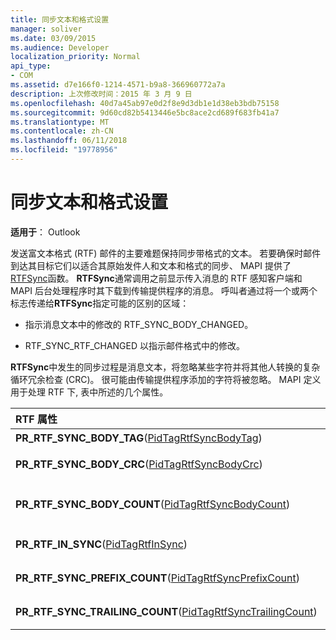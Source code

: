 ```yaml
---
title: 同步文本和格式设置
manager: soliver
ms.date: 03/09/2015
ms.audience: Developer
localization_priority: Normal
api_type:
- COM
ms.assetid: d7e166f0-1214-4571-b9a8-366960772a7a
description: 上次修改时间：2015 年 3 月 9 日
ms.openlocfilehash: 40d7a45ab97e0d2f8e9d3db1e1d38eb3bdb75158
ms.sourcegitcommit: 9d60cd82b5413446e5bc8ace2cd689f683fb41a7
ms.translationtype: MT
ms.contentlocale: zh-CN
ms.lasthandoff: 06/11/2018
ms.locfileid: "19778956"
---
```

# <a name="synchronizing-text-and-formatting"></a>同步文本和格式设置

  
  
**适用于**： Outlook 
  
发送富文本格式 (RTF) 邮件的主要难题保持同步带格式的文本。 若要确保时邮件到达其目标它们以适合其原始发件人和文本和格式的同步、 MAPI 提供了[RTFSync](rtfsync.md)函数。 **RTFSync**通常调用之前显示传入消息的 RTF 感知客户端和 MAPI 后台处理程序时其下载到传输提供程序的消息。 呼叫者通过将一个或两个标志传递给**RTFSync**指定可能的区别的区域：
  
- 指示消息文本中的修改的 RTF_SYNC_BODY_CHANGED。
    
- RTF_SYNC_RTF_CHANGED 以指示邮件格式中的修改。
    
**RTFSync**中发生的同步过程是消息文本，将忽略某些字符并将其他人转换的复杂循环冗余检查 (CRC)。 很可能由传输提供程序添加的字符将被忽略。 MAPI 定义用于处理 RTF 下, 表中所述的几个属性。 
  
|**RTF 属性**|**说明**|
|:-----|:-----|
|**PR_RTF_SYNC_BODY_TAG**([PidTagRtfSyncBodyTag](pidtagrtfsyncbodytag-canonical-property.md))  <br/> |指示实际消息文本的开头。  <br/> |
|**PR_RTF_SYNC_BODY_CRC**([PidTagRtfSyncBodyCrc](pidtagrtfsyncbodycrc-canonical-property.md))  <br/> |包含消息文本的循环冗余检查的结果。  <br/> |
|**PR_RTF_SYNC_BODY_COUNT**([PidTagRtfSyncBodyCount](pidtagrtfsyncbodycount-canonical-property.md))  <br/> |包含**PR_RTF_SYNC_BODY_CRC**中的字符数。  <br/> |
|**PR_RTF_IN_SYNC**([PidTagRtfInSync](pidtagrtfinsync-canonical-property.md))  <br/> |设置为 true 时，邮件已同步文本和格式。  <br/> |
|**PR_RTF_SYNC_PREFIX_COUNT**([PidTagRtfSyncPrefixCount](pidtagrtfsyncprefixcount-canonical-property.md))  <br/> |包含 nonwhitespace 字符数的低于消息文本。  <br/> |
|**PR_RTF_SYNC_TRAILING_COUNT**([PidTagRtfSyncTrailingCount](pidtagrtfsynctrailingcount-canonical-property.md))  <br/> |包含跟踪消息文本的 nonwhitespace 字符的数。  <br/> |
   

